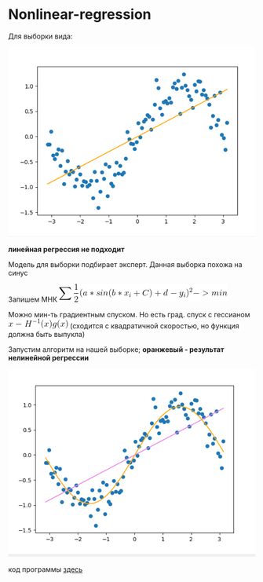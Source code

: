 # Nonlinear-regression

Для выборки вида:

![](https://raw.githubusercontent.com/okiochan/Nonlinear-regression/master/1.png)

**линейная регрессия не подходит**

Модель для выборки подбирает эксперт. Данная выборка похожа на синус

Запишем МНК
![](https://raw.githubusercontent.com/okiochan/Nonlinear-regression/master/CodeCogsEqn.gif)

Можно мин-ть градиентным спуском. Но есть град. спуск с гессианом  ![](https://raw.githubusercontent.com/okiochan/Nonlinear-regression/master/CodeCogsEqn(1).gif)
(сходится с квадратичной скоростью, но функция должна быть выпукла)

Запустим алгоритм на нашей выборке;
**оранжевый - результат нелинейной регрессии**

![](https://raw.githubusercontent.com/okiochan/Nonlinear-regression/master/2.png)

код программы [здесь]( https://github.com/okiochan/Nonlinear-regression/blob/master/non-linear.py)

